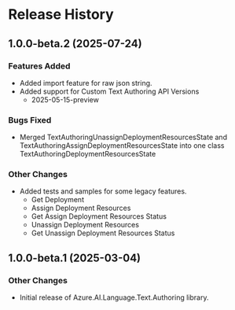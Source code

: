 # Release History

## 1.0.0-beta.2 (2025-07-24)

### Features Added

- Added import feature for raw json string.
- Added support for Custom Text Authoring API Versions
  - 2025-05-15-preview

### Bugs Fixed

- Merged TextAuthoringUnassignDeploymentResourcesState and TextAuthoringAssignDeploymentResourcesState into one class TextAuthoringDeploymentResourcesState

### Other Changes

- Added tests and samples for some legacy features.
  - Get Deployment
  - Assign Deployment Resources
  - Get Assign Deployment Resources Status
  - Unassign Deployment Resources
  - Get Unassign Deployment Resources Status

## 1.0.0-beta.1 (2025-03-04)

### Other Changes

- Initial release of Azure.AI.Language.Text.Authoring library.
